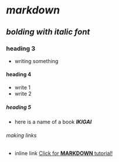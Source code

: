 # _markdown_
## **_bolding with italic font_**
### heading 3 
- writing something 
#### heading 4
- write 1 
- write 2
##### heading 5
- here is a name of a book **_IKIGAI_**
###### making links 
- inline link 
 [Click for **MARKDOWN** tutorial!](https://www.markdowntutorial.com/lesson/3/)
